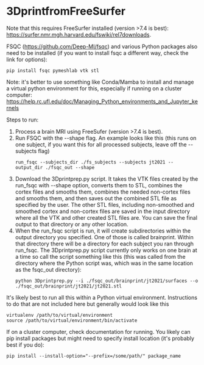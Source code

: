 # 3DprintfromFreeSurfer

Note that this requires FreeSurfer installed (version >7.4 is best): https://surfer.nmr.mgh.harvard.edu/fswiki/rel7downloads.

FSQC (https://github.com/Deep-MI/fsqc) and various Python packages also need to be installed (if you want to install fsqc a different way, check the link for options):
```
pip install fsqc pymeshlab vtk stl
```

Note: it's better to use something like Conda/Mamba to install and manage a virtual python environment for this, especially if running on a cluster computer: https://help.rc.ufl.edu/doc/Managing_Python_environments_and_Jupyter_kernels

Steps to run:
1. Process a brain MRI using FreeSufer (version >7.4 is best).
2. Run FSQC with the --shape flag. An example looks like this (this runs on one subject, if you want this for all processed subjects, leave off the --subjects flag)
   ```
   run_fsqc --subjects_dir ./fs_subjects --subjects jt2021 --output_dir ./fsqc_out --shape
   ```
3. Download the 3Dprintprep.py script. It takes the VTK files created by the run_fsqc with --shape option, converts them to STL, combines the cortex files and smooths them, combines the needed non-cortex files and smooths them, and then saves out the combined STL file as specified by the user. The other STL files, including non-smoothed and smoothed cortex and non-cortex files are saved in the input directory where all the VTK and other created STL files are. You can save the final output to that directory or any other location.
4. When the run_fsqc script is run, it will create subdirectories within the output directory you specified. One of those is called brainprint. Within that directory there will be a directory for each subject you ran through run_fsqc. The 3Dprintprep.py script currently only works on one brain at a time so call the script something like this (this was called from the directory where the Python script was, which was in the same location as the fsqc_out directory):
   ```
   python 3Dprintprep.py --i ./fsqc_out/brainprint/jt2021/surfaces --o ./fsqc_out/brainprint/jt2021/jt2021.stl
   ```

It's likely best to run all this within a Python virtual environment. Instructions to do that are not included here but generally would look like this

```
virtualenv /path/to/virtual/environment
source /path/to/virtual/environment/bin/activate
```

If on a cluster computer, check documentation for running. You likely can pip install packages but might need to specify install location (it's probably best if you do):
```
pip install --install-option="--prefix=/some/path/" package_name
```
